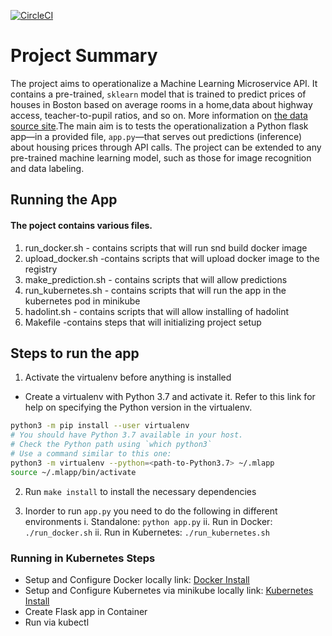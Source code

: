 [![CircleCI](https://dl.circleci.com/status-badge/img/gh/mjombanorman/ml-microservice-kubenertes/tree/main.svg?style=svg)](https://dl.circleci.com/status-badge/redirect/gh/mjombanorman/ml-microservice-kubenertes/tree/main)

# Project Summary

The project aims to operationalize a Machine Learning Microservice API. 
It contains a pre-trained, `sklearn` model that is trained to predict prices of houses in Boston based on average rooms in a home,data about highway access, teacher-to-pupil ratios, and so on. More information on [the data source site](https://www.kaggle.com/c/boston-housing).The main aim is to tests the operationalization a Python flask app—in a provided file, `app.py`—that serves out predictions (inference) about housing prices through API calls. The project can be extended to any pre-trained machine learning model, such as those for image recognition and data labeling.

## Running the App
#### The poject contains various files.
1. run_docker.sh - contains scripts that will run snd build docker image
2. upload_docker.sh -contains scripts that will upload docker image to the registry
3. make_prediction.sh - contains scripts that will allow predictions
4. run_kubernetes.sh - contains scripts that will run the app in the kubernetes pod in minikube
5. hadolint.sh - contains scripts that will allow installing of hadolint
6. Makefile -contains steps that will initializing project setup

## Steps to run the app 
1. Activate the virtualenv before anything is installed
* Create a virtualenv with Python 3.7 and activate it. Refer to this link for help on specifying the Python version in the virtualenv. 
```bash
python3 -m pip install --user virtualenv
# You should have Python 3.7 available in your host. 
# Check the Python path using `which python3`
# Use a command similar to this one:
python3 -m virtualenv --python=<path-to-Python3.7> ~/.mlapp
source ~/.mlapp/bin/activate
```
2. Run `make install` to install the necessary dependencies

3. Inorder to run `app.py` you  need to do the following in different environments
   i. Standalone:  `python app.py`
   ii. Run in Docker:  `./run_docker.sh`
   ii. Run in Kubernetes:  `./run_kubernetes.sh`

### Running in Kubernetes Steps

* Setup and Configure Docker locally link: [Docker Install](https://docs.docker.com/engine/install/ubuntu/)
* Setup and Configure Kubernetes via minikube locally link: [Kubernetes Install](https://minikube.sigs.k8s.io/docs/start/)
* Create Flask app in Container
* Run via kubectl
